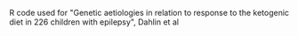 R code used for "Genetic aetiologies in relation to response to the ketogenic diet in 226 children with epilepsy", Dahlin et al
